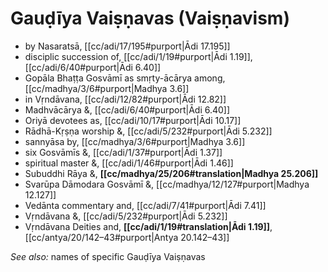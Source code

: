 # Gauḍīya Vaiṣṇavas (Vaiṣṇavism)

* by Nasaratsā, [[cc/adi/17/195#purport|Ādi 17.195]]
* disciplic succession of, [[cc/adi/1/19#purport|Ādi 1.19]], [[cc/adi/6/40#purport|Ādi 6.40]]
* Gopāla Bhaṭṭa Gosvāmī as smṛty-ācārya among, [[cc/madhya/3/6#purport|Madhya 3.6]]
* in Vṛndāvana, [[cc/adi/12/82#purport|Ādi 12.82]]
* Madhvācārya &, [[cc/adi/6/40#purport|Ādi 6.40]]
* Oriyā devotees as, [[cc/adi/10/17#purport|Ādi 10.17]]
* Rādhā-Kṛṣṇa worship &, [[cc/adi/5/232#purport|Ādi 5.232]]
* sannyāsa by, [[cc/madhya/3/6#purport|Madhya 3.6]]
* six Gosvāmīs &, [[cc/adi/1/37#purport|Ādi 1.37]]
* spiritual master &, [[cc/adi/1/46#purport|Ādi 1.46]]
* Subuddhi Rāya &, **[[cc/madhya/25/206#translation|Madhya 25.206]]**
* Svarūpa Dāmodara Gosvāmī &, [[cc/madhya/12/127#purport|Madhya 12.127]]
* Vedānta commentary and, [[cc/adi/7/41#purport|Ādi 7.41]]
* Vṛndāvana &, [[cc/adi/5/232#purport|Ādi 5.232]]
* Vṛndāvana Deities and, **[[cc/adi/1/19#translation|Ādi 1.19]]**, [[cc/antya/20/142–43#purport|Antya 20.142–43]]

*See also:* names of specific Gauḍīya Vaiṣṇavas
